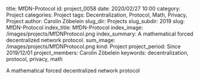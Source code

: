 title:      						MfDN-Protocol
id:                 				project_0058
date:       						2020/02/27 10:00
category:		    				Project
categories:		    				Project
tags:       						Decentralization, Protocol, Math, Privacy, Project
author:     						Carolin Zöbelein
slug_dir:           				Projects
slug_subdir:        				2019
slug:       						MfDN-Protocol
index_title:						MfDN-Protocol
index_image:        				/images/projects/MfDNProtocol.png
index_summary:						A mathematical forced decentralized network protocol.
sum_image:							/images/projects/MfDNProtocol.png
kind:               				Project
project_period:     				Since 2019/12/01
project_members:    				Carolin Zöbelein
keywords:           				decentralization, protocol, privacy, math

A mathematical forced decentralized network protocol
